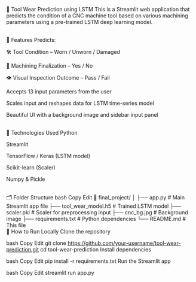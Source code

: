 🔧 Tool Wear Prediction using LSTM
This is a Streamlit web application that predicts the condition of a CNC machine tool based on various machining parameters using a pre-trained LSTM deep learning model.

<br>
📌 Features
Predicts:

🛠 Tool Condition – Worn / Unworn / Damaged

🔧 Machining Finalization – Yes / No

👁️ Visual Inspection Outcome – Pass / Fail

Accepts 13 input parameters from the user

Scales input and reshapes data for LSTM time-series model

Beautiful UI with a background image and sidebar input panel

<br>
🧠 Technologies Used
Python

Streamlit

TensorFlow / Keras (LSTM model)

Scikit-learn (Scaler)

Numpy & Pickle

<br>
🗂️ Folder Structure
bash
Copy
Edit
📁 final_project/
│
├── app.py                # Main Streamlit app file
├── tool_wear_model.h5    # Trained LSTM model
├── scaler.pkl            # Scaler for preprocessing input
├── cnc_bg.jpg            # Background image
├── requirements.txt      # Python dependencies
└── README.md             # This file
<br>
🚀 How to Run Locally
Clone the repository

bash
Copy
Edit
git clone https://github.com/your-username/tool-wear-prediction.git
cd tool-wear-prediction
Install dependencies

bash
Copy
Edit
pip install -r requirements.txt
Run the Streamlit app

bash
Copy
Edit
streamlit run app.py
